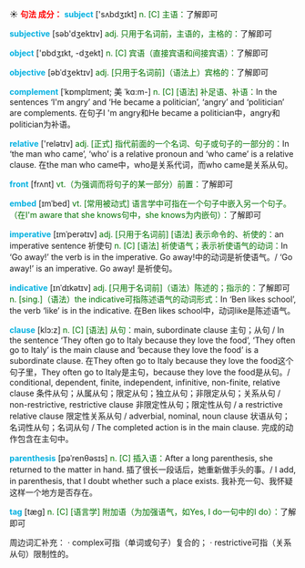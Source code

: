 ☀ <font color="red">**句法 成分：**</font>
<font color="sky blue">**subject**</font> ['sʌbdӡɪkt] 
<font color="rgb(227, 108, 9)">n. [C] 主语：</font>了解即可

<font color="sky blue">**subjective**</font> [səb'dӡektɪv] 
<font color="rgb(227, 108, 9)">adj. 只用于名词前，主语的，主格的：</font>了解即可

<font color="sky blue">**object**</font> ['ɒbdʒɪkt, -dʒekt] 
<font color="rgb(227, 108, 9)">n. [C] 宾语（直接宾语和间接宾语）：</font>了解即可
           
<font color="sky blue">**objective**</font> [əbˈdʒektɪv]
<font color="rgb(227, 108, 9)">adj. [只用于名词前]（语法上）宾格的：</font>了解即可
           
<font color="sky blue">**complement**</font> [ˈkɒmplɪment; 美 ˈkɑ:m-]
<font color="rgb(227, 108, 9)">n. [C] [语法] 补足语、补语：</font>In the sentences ‘I'm angry’ and ‘He became a politician’, ‘angry’ and ‘politician’ are complements. 在句子I 'm angry和He became a politician中，angry和politician为补语。

<font color="sky blue">**relative**</font> ['relətɪv] 
<font color="rgb(227, 108, 9)">adj. [正式] 指代前面的一个名词、句子或句子的一部分的：</font>In ‘the man who came’, ‘who’ is a relative pronoun and ‘who came’ is a relative clause. 在the man who came中，who是关系代词，而who came是关系从句。

<font color="sky blue">**front**</font> [frʌnt] 
<font color="rgb(227, 108, 9)">vt.（为强调而将句子的某一部分）前置：</font>了解即可
          
<font color="sky blue">**embed**</font> [ɪmˈbed]
<font color="rgb(227, 108, 9)">vt. [常用被动式] 语言学中可指在一个句子中嵌入另一个句子。（在I'm aware that she knows句中，she knows为内嵌句）：</font>了解即可

<font color="sky blue">**imperative**</font> [ɪmˈperətɪv]
<font color="rgb(227, 108, 9)">adj. [只用于名词前] [语法] 表示命令的、祈使的：</font>an imperative sentence 祈使句 <font color="rgb(227, 108, 9)">n. [C] [语法] 祈使语气；表示祈使语气的动词：</font>In ‘Go away!’ the verb is in the imperative. Go away!中的动词是祈使语气。/ ‘Go away!’ is an imperative. Go away! 是祈使句。
           
<font color="sky blue">**indicative**</font> [ɪnˈdɪkətɪv]
<font color="rgb(227, 108, 9)">adj. [只用于名词前]（语法）陈述的；指示的：</font>了解即可 <font color="rgb(227, 108, 9)">n. [sing.]（语法）the indicative可指陈述语气的动词形式：</font>In ‘Ben likes school’, the verb ‘like’ is in the indicative. 在Ben likes school中，动词like是陈述语气。
           
<font color="sky blue">**clause**</font> [klɔ:z]
<font color="rgb(227, 108, 9)">n. [C] [语法] 从句：</font>main, subordinate clause 主句；从句 / In the sentence ‘They often go to Italy because they love the food’, ‘They often go to Italy’ is the main clause and ‘because they love the food’ is a subordinate clause. 在They often go to Italy because they love the food这个句子里，They often go to Italy是主句，because they love the food是从句。/ conditional, dependent, finite, independent, infinitive, non-finite, relative clause 条件从句；从属从句；限定从句；独立从句；非限定从句；关系从句 / non-restrictive, restrictive clause 非限定性从句；限定性从句 / a restrictive relative clause 限定性关系从句 / adverbial, nominal, noun clause 状语从句；名词性从句；名词从句 / The completed action is in the main clause. 完成的动作包含在主句中。
           
<font color="sky blue">**parenthesis**</font> [pəˈrenθəsɪs]
<font color="rgb(227, 108, 9)">n. [C] 插入语：</font>After a long parenthesis, she returned to the matter in hand. 插了很长一段话后，她重新做手头的事。/ I add, in parenthesis, that I doubt whether such a place exists. 我补充一句、我怀疑这样一个地方是否存在。
           
<font color="sky blue">**tag**</font> [tæg]
<font color="rgb(227, 108, 9)">n. [C] [语言学] 附加语（为加强语气，如Yes, I do一句中的I do）：</font>了解即可

周边词汇补充：
· complex可指（单词或句子）复合的；
· restrictive可指（关系从句）限制性的。
